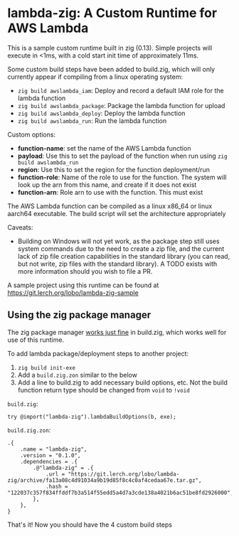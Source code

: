 lambda-zig: A Custom Runtime for AWS Lambda
===========================================

This is a sample custom runtime built in zig (0.13). Simple projects will execute
in <1ms, with a cold start init time of approximately 11ms.

Some custom build steps have been added to build.zig, which will only currently appear if compiling from a linux operating system:

* `zig build awslambda_iam`: Deploy and record a default IAM role for the lambda function
* `zig build awslambda_package`: Package the lambda function for upload
* `zig build awslambda_deploy`: Deploy the lambda function
* `zig build awslambda_run`: Run the lambda function

Custom options:

* **function-name**: set the name of the AWS Lambda function
* **payload**: Use this to set the payload of the function when run using `zig build awslambda_run`
* **region**: Use this to set the region for the function deployment/run
* **function-role**: Name of the role to use for the function. The system will
                     look up the arn from this name, and create if it does not exist
* **function-arn**: Role arn to use with the function. This must exist

The AWS Lambda function can be compiled as a linux x86_64 or linux aarch64
executable. The build script will set the architecture appropriately

Caveats:

* Building on Windows will not yet work, as the package step still uses
  system commands due to the need to create a zip file, and the current lack
  of zip file creation capabilities in the standard library (you can read, but
  not write, zip files with the standard library). A TODO exists with more
  information should you wish to file a PR.

A sample project using this runtime can be found at https://git.lerch.org/lobo/lambda-zig-sample

Using the zig package manager
-----------------------------

The zig package manager [works just fine](https://github.com/ziglang/zig/issues/14279)
in build.zig, which works well for use of this runtime.

To add lambda package/deployment steps to another project:

1. `zig build init-exe`
2. Add a `build.zig.zon` similar to the below
3. Add a line to build.zig to add necessary build options, etc. Not the build function
   return type should be changed from `void` to `!void`

`build.zig`:

```zig
try @import("lambda-zig").lambdaBuildOptions(b, exe);
```

`build.zig.zon`:

```zig
.{
    .name = "lambda-zig",
    .version = "0.1.0",
    .dependencies = .{
        .@"lambda-zig" = .{
            .url = "https://git.lerch.org/lobo/lambda-zig/archive/fa13a08c4d91034a9b19d85f8c4c0af4cedaa67e.tar.gz",
            .hash = "122037c357f834ffddf7b3a514f55edd5a4d7a3cde138a4021b6ac51be8fd2926000",
        },
    },
}
```

That's it! Now you should have the 4 custom build steps
